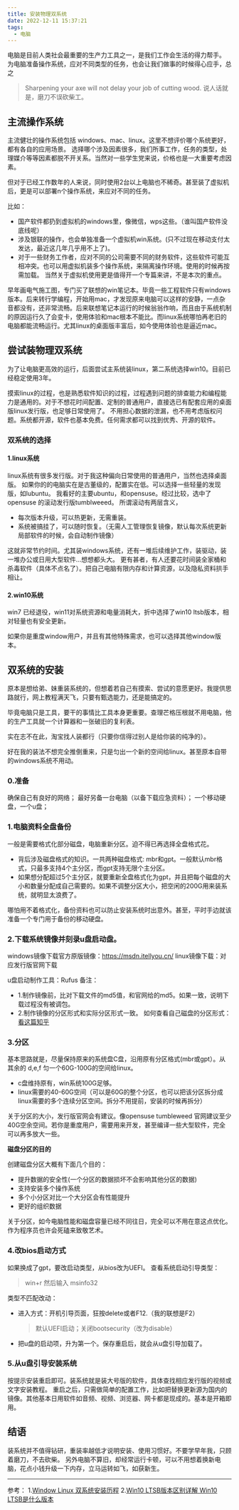 ```yaml
---
title: 安装物理双系统
date: 2022-12-11 15:37:21
tags: 
  - 电脑
---
```


电脑是目前人类社会最重要的生产力工具之一，是我们工作会生活的得力帮手。
为电脑准备操作系统，应对不同类型的任务，也会让我们做事的时候得心应手，总之
> Sharpening your axe will not delay your job of cutting wood.
> 说人话就是，磨刀不误砍柴工。

## 主流操作系统
主流健壮的操作系统包括 windows、mac、linux。这里不想评价哪个系统更好，都有各自的应用场景。
选择哪个涉及因素很多，我们所事工作，任务的类型，处理媒介等等因素都脱不开关系。当然对一些学生党来说，价格也是一大重要考虑因素。

但对于已经工作数年的人来说，同时使用2台以上电脑也不稀奇。甚至装了虚拟机后，更是可以部署n个操作系统，来应对不同的任务。

比如：
- 国产软件都扔到虚拟机的windows里，像微信，wps这些。（谁叫国产软件没底线呢）
- 涉及银联的操作，也会单独准备一个虚拟机win系统。(只不过现在移动支付太发达，最近这几年几乎用不上了)。
- 对于一些财务工作者，应对不同的公司需要不同的财务软件，这些软件可能互相冲突。也可以用虚拟机装多个操作系统，来隔离操作环境。使用的时候再按需加载。
当然关于虚拟机使用更是值得开一个专篇来讲，不是本次的重点。

早年画电气施工图，专门买了联想的win笔记本。毕竟一些工程软件只有windows版本。后来转行学编程，开始用mac，才发现原来电脑可以这样的安静，一点杂音都没有，还非常流畅。后来联想笔记本运行的时候翁翁作响，而且由于系统机制的原因运行久了会变卡，使用体验和mac根本不能比。而linux系统哪怕再老旧的电脑都能流畅运行。尤其linux的桌面版丰富后，如今使用体验也是逼近mac。

## 尝试装物理双系统
为了让电脑更高效的运行，后面尝试主系统装linux，第二系统选择win10。目前已经稳定使用3年。

摸索linux的过程，也是熟悉软件知识的过程，过程遇到问题的排查能力和编程能力是通用的。对于不想花时间配置、定制的普通用户，直接选已有配套应用的桌面版linux发行版，也足够日常使用了。
不用担心数据的泄漏，也不用考虑版权问题。系统都开源，软件也基本免费。任何需求都可以找到优秀、开源的软件。

### 双系统的选择
#### 1.linux系统
linux系统有很多发行版。对于我这种偏向日常使用的普通用户，当然也选择桌面版。
如果你的的电脑实在是古董级的，配置实在低。可以选择一些轻量的发现版，如lubuntu。
我看好的主要ubuntu，和opensuse。经过比较，选中了 opensuse 的滚动发行版tumblweeed。
所谓滚动有两层含义，
- 每次版本升级，可以热更新，无需重装。
- 系统被搞挂了，可以随时恢复。（无需人工管理恢复镜像，默认每次系统更新局部软件的时候，会自动制作镜像）

这就非常节约时间。尤其装windows系统，还有一堆后续维护工作，装驱动，装一堆办公或日用大型软件...想想都头大。
更有甚者，有人还要花时间装全家桶和杀毒软件（具体不点名了）。把自己电脑有限内存和计算资源，以及隐私资料拱手相让。

#### 2.win10系统
win7 已经退役，win11对系统资源和电量消耗大，折中选择了win10 ltsb版本，相对轻量也有安全更新。

如果你是重度window用户，并且有其他特殊需求，也可以选择其他window版本。

## 双系统的安装
原本是想给弟、妹重装系统的，但想着若自己有摸索、尝试的意愿更好。我提供思路就行，网上教程满天飞，只要有甄选能力，还是能搞定的。

毕竟电脑只是工具，要干的事情比工具本身更重要。查理芒格压根就不用电脑，他的生产工具就一个计算器和一张破旧的复利表。

实在志不在此，淘宝找人装都行（只要你信得过别人是给你装的纯净的）。

好在我的装法不想完全推倒重来，只是匀出一个新的空间给linux。甚至原本自带的windows系统不用动。

### 0.准备
确保自己有良好的网络；
最好另备一台电脑（以备下载应急资料）；
一个移动硬盘，一个u盘；
### 1.电脑资料全盘备份
一般是需要格式化部分磁盘，电脑重新分区。迫不得已再选择全盘格式花。
- 背后涉及磁盘格式的知识。一共两种磁盘格式: mbr和gpt。一般默认mbr格式，只最多支持4个主分区，而gpt支持无限个主分区。
- 如果想分配超过5个主分区，就要重新全盘格式化为gpt，并且把每个磁盘的大小和数量分配成自己需要的。如果不调整分区大小，把空闲的200G用来装系统，就明显太浪费了。

哪怕用不着格式化，备份资料也可以防止安装系统时出意外。甚至，平时手边就该准备一个专门用于备份的移动硬盘。

### 2.下载系统镜像并刻录u盘启动盘。
windows镜像下载官方原版镜像：https://msdn.itellyou.cn/
linux镜像下载：对应发行版官网下载

u盘启动制作工具：Rufus
备注：
- 1.制作镜像前，比对下载文件的md5值，和官网给的md5。如果一致，说明下载过程没有被调包。
- 2.制作镜像的分区形式和实际分区形式一致。
如何查看自己磁盘的分区形式：[看这篇知乎](https://zhuanlan.zhihu.com/p/102755889)

### 3.分区
  基本思路就是，尽量保持原来的系统盘C盘，沿用原有分区格式(mbr或gpt）。从其余的 d,e,f 匀一个60G-100G的空间给linux。
  - c盘维持原有，win系统100G足够。
  - linux需要的40-60G空间（可以是60G的整个分区，也可以把该分区拆分成linux需要的多个连续分区空间。拆分不用提前，安装的时候再拆分）

关于分区的大小，发行版官网会有建议。像opensuse tumbleweed 官网建议至少 40G空余空间。若你是重度用户，需要用来开发，甚至编译一些大型软件，完全可以再多放大一些。



**磁盘分区的目的**

创建磁盘分区大概有下面几个目的：
- 提升数据的安全性(一个分区的数据损坏不会影响其他分区的数据)
- 支持安装多个操作系统
- 多个小分区对比一个大分区会有性能提升
- 更好的组织数据

关于分区，如今电脑性能和磁盘容量已经不同往日，完全可以不用在意这点优化。作为程序员也许会死磕来致敬艺术。

### 4.改bios启动方式
如果换成了gpt，要改启动类型，从bios改为UEFI。
查看系统启动引导类型： 
  > win+r 然后输入 msinfo32

类型不匹配改动：
- 进入方式：开机引导页面，狂按delete或者F12.（我的联想是F2）
  >  默认UEFI启动；关闭bootsecurity（改为disable）

- 把u盘的启动项，升为第一个。保存重启后，就会从u盘引导加载了。

### 5.从u盘引导安装系统
按提示安装重启即可。装系统就是装大号版的软件，具体查找相应发行版的视频或文字安装教程。
重启之后，只需做简单的配置工作，比如把替换更新源为国内的镜像。其他基本日用软件如音频、视频、浏览器、网卡都是现成的。基本是开箱即用。

## 结语
装系统并不值得钻研，重装率越低才说明安装、使用习惯好。不要学早年我，只顾着磨刀，不去砍柴。
另外电脑不算旧，却经常运行卡顿，可以不用想着换新电脑，花点小钱升级一下内存，立马运转如飞，如获新生。

---
参考：
1.[Window Linux 双系统安装历程](https://www.51cto.com/article/715165.html)
2.[Win10 LTSB版本区别详解 Win10 LTSB是什么版本](https://www.jb51.net/os/win10/780821.html)